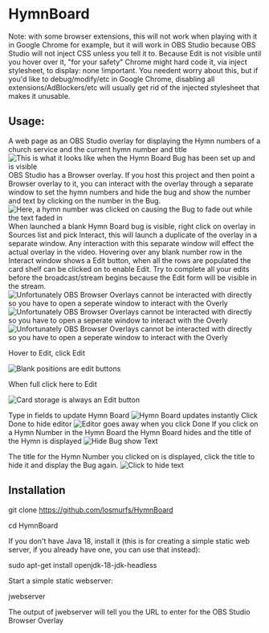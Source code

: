 # HymnBoard
Note: with some browser extensions, this will not work when playing with it in Google Chrome for example, but it will work in OBS Studio because OBS Studio will not inject CSS unless you tell it to. Because Edit is not visible until you hover over it, "for your safety" Chrome might hard code it, via inject stylesheet, to display: none !important. You needent worry about this, but if you'd like to debug/modify/etc in Google Chrome, disabling all extensions/AdBlockers/etc will usually get rid of the injected stylesheet that makes it unusable.
## Usage:
A web page as an OBS Studio overlay for displaying the Hymn numbers of a church service and the current hymn number and title
![This is what it looks like when the Hymn Board Bug has been set up and is visible](docs/images/HymnBoardBug.jpg)
OBS Studio has a Browser overlay.  If you host this project and then point a Browser overlay to it, you can interact with the overlay through a separate window to set the hymn numbers and hide the bug and show the number and text by clicking on the number in the Bug.
![Here, a hymn number was clicked on causing the Bug to fade out while the text faded in](docs/images/HymnNumberAndTitleOverlay.jpg)
When launched a blank Hymn Board bug is visible, right click on overlay in Sources list and pick Interact, this will launch a duplicate of the overlay in a separate window. Any interaction with this separate window will effect the actual overlay in the video. Hovering over any blank number row in the Interact window shows a Edit button, when all the rows are populated the card shelf can be clicked on to enable Edit. Try to complete all your edits before the broadcast/stream begins because the Edit form will be visible in the stream.
![Unfortunately OBS Browser Overlays cannot be interacted with directly so you have to open a seperate window to interact with the Overly](docs/images/HymnBoardUI.jpg)
![Unfortunately OBS Browser Overlays cannot be interacted with directly so you have to open a seperate window to interact with the Overly](docs/images/HowToAddOverLayToOBS.jpg)
![Unfortunately OBS Browser Overlays cannot be interacted with directly so you have to open a seperate window to interact with the Overly](docs/images/HowToInteract.jpg)

Hover to Edit, click Edit

![Blank positions are edit buttons](docs/images/HoverToEdit.jpg)

When full click here to Edit

![Card storage is always an Edit button](docs/images/HoverHereToEditWhenHymnBoardIsFull.jpg)

Type in fields to update Hymn Board
![Hymn Board updates instantly](docs/images/TypingPutsNumberCardsInNumberBoard.jpg)
Click Done to hide editor
![Editor goes away when you click Done](docs/images/ClickDoneToHideEntryFields.jpg)
If you click on a Hymn Number in the Hymn Board the Hymn Board hides and the title of the Hymn is displayed
![Hide Bug show Text](docs/images/ClickHymnNumberToHideHymnBoardAndDisplayHymnTitle.jpg)

The title for the Hymn Number you clicked on is displayed, click the title to hide it and display the Bug again.
![Click to hide text](docs/images/ClickHymnTitleToHideItAndShowHymnBoard.jpg)

## Installation
git clone https://github.com/losmurfs/HymnBoard

cd HymnBoard

If you don't have Java 18, install it (this is for creating a simple static web server, if you already have one, you can use that instead):

sudo apt-get install openjdk-18-jdk-headless

Start a simple static webserver:

jwebserver

The output of jwebserver will tell you the URL to enter for the OBS Studio Browser Overlay
